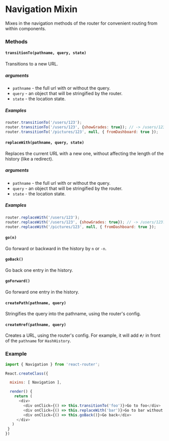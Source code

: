 # Navigation Mixin

Mixes in the navigation methods of the router for convenient routing
from within components.

### Methods

#### `transitionTo(pathname, query, state)`

Transitions to a new URL.

##### arguments

- `pathname` - the full url with or without the query.
- `query` - an object that will be stringified by the router.
- `state` - the location state.

##### Examples

```js
router.transitionTo('/users/123');
router.transitionTo('/users/123', {showGrades: true}); // -> /users/123?showGrades=true
router.transitionTo('/pictures/123', null, { fromDashboard: true });
```

#### `replaceWith(pathname, query, state)`

Replaces the current URL with a new one, without affecting the length of
the history (like a redirect).

##### arguments

- `pathname` - the full url with or without the query.
- `query` - an object that will be stringified by the router.
- `state` - the location state.

##### Examples

```js
router.replaceWith('/users/123');
router.replaceWith('/users/123', {showGrades: true}); // -> /users/123?showGrades=true
router.replaceWith('/pictures/123', null, { fromDashboard: true });
```

#### `go(n)`

Go forward or backward in the history by `n` or `-n`.

#### `goBack()`

Go back one entry in the history.

#### `goForward()`

Go forward one entry in the history.

#### `createPath(pathname, query)`

Stringifies the query into the pathname, using the router's config.

#### `createHref(pathname, query)`

Creates a URL, using the router's config. For example, it will add `#/` in
front of the `pathname` for `HashHistory`.

### Example

```js
import { Navigation } from 'react-router';

React.createClass({

  mixins: [ Navigation ],

  render() {
    return (
      <div>
        <div onClick={() => this.transitionTo('foo')}>Go to foo</div>
        <div onClick={() => this.replaceWith('bar')}>Go to bar without creating a new history entry</div>
        <div onClick={() => this.goBack()}>Go back</div>
     </div>
   )
 }
})
```
